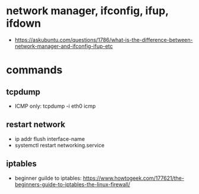 # network manager, ifconfig, ifup, ifdown
* https://askubuntu.com/questions/1786/what-is-the-difference-between-network-manager-and-ifconfig-ifup-etc

# commands
## tcpdump
* ICMP only: tcpdump -i eth0 icmp

## restart network
* ip addr flush interface-name
* systemctl restart networking.service

## iptables
* beginner guilde to iptables: https://www.howtogeek.com/177621/the-beginners-guide-to-iptables-the-linux-firewall/
